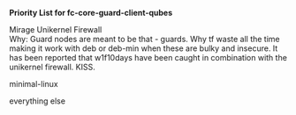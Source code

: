 **Priority List for fc-core-guard-client-qubes**  

Mirage Unikernel Firewall    
Why: Guard nodes are meant to be that - guards. Why tf waste all the time making it work with deb or deb-min when these are bulky and insecure. It has been reported that w1f10days have been caught in combination with the unikernel firewall. KISS.

minimal-linux  

everything else  
